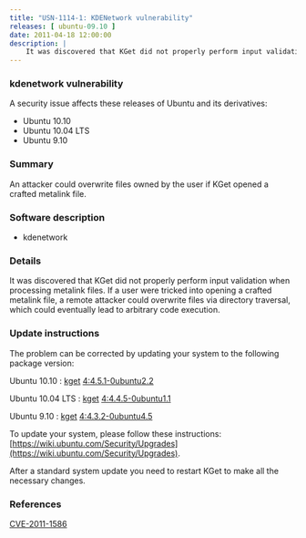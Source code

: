 ```yaml
---
title: "USN-1114-1: KDENetwork vulnerability"
releases: [ ubuntu-09.10 ]
date: 2011-04-18 12:00:00
description: |
    It was discovered that KGet did not properly perform input validation when processing metalink files. If a user were tricked into opening a crafted metalink file, a remote attacker could overwrite files via directory traversal, which could eventually lead to arbitrary code execution. 
--- 
```

 
### kdenetwork vulnerability

A security issue affects these releases of Ubuntu and its derivatives:

* Ubuntu 10.10
* Ubuntu 10.04 LTS
* Ubuntu 9.10

### Summary

An attacker could overwrite files owned by the user if KGet opened a crafted metalink file.

### Software description

* kdenetwork 

### Details

It was discovered that KGet did not properly perform input validation when processing metalink files. If a user were tricked into opening a crafted metalink file, a remote attacker could overwrite files via directory traversal, which could eventually lead to arbitrary code execution. 

### Update instructions

The problem can be corrected by updating your system to the following package version:

Ubuntu 10.10
 : [kget](https://launchpad.net/ubuntu/+source/kdenetwork) <span> [4:4.5.1-0ubuntu2.2](https://launchpad.net/ubuntu/+source/kdenetwork/4:4.5.1-0ubuntu2.2) </span> 

Ubuntu 10.04 LTS
 : [kget](https://launchpad.net/ubuntu/+source/kdenetwork) <span> [4:4.4.5-0ubuntu1.1](https://launchpad.net/ubuntu/+source/kdenetwork/4:4.4.5-0ubuntu1.1) </span> 

Ubuntu 9.10
 : [kget](https://launchpad.net/ubuntu/+source/kdenetwork) <span> [4:4.3.2-0ubuntu4.5](https://launchpad.net/ubuntu/+source/kdenetwork/4:4.3.2-0ubuntu4.5) </span> 

To update your system, please follow these instructions: [https://wiki.ubuntu.com/Security/Upgrades](https://wiki.ubuntu.com/Security/Upgrades).

After a standard system update you need to restart KGet to make all the necessary changes. 

### References

 [CVE-2011-1586](http://people.ubuntu.com/~ubuntu-security/cve/CVE-2011-1586)
 
